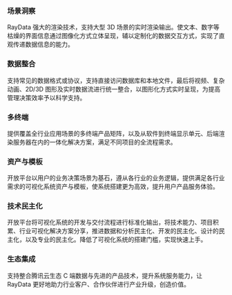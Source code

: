 ### 场景洞察
RayData 强大的渲染技术，支持大型 3D 场景的实时渲染输出。使文本、数字等枯燥的界面信息通过图像化方式立体呈现，辅以定制化的数据交互方式，实现了直观传递数据信息的能力。

### 数据整合
支持常见的数据格式或协议，支持直接访问数据库和本地文件，最后将视频、复杂动画、2D/3D 图形及实时数据流进行统一整合，以图形化方式实时呈现，为提高管理决策效率予以科学支持。

### 多终端
提供覆盖全行业应用场景的多终端产品矩阵，以及从软件到终端显示单元、后端渲染服务器在内的一体化解决方案，满足不同项目的全流程需求。

### 资产与模板
开放平台以用户的业务决策场景为基石，遵从各行业的业务逻辑，提供满足各行业需求的可视化系统资产与模板，使系统搭建更为高效，提升用户产品服务体验。

### 技术民主化
开放平台将可视化系统的开发与交付流程进行标准化输出，将技术能力、项目积累、行业可视化解决方案分享，推进数据和分析民主化、开发的民主化、设计的民主化，以及专业的民主化。降低了可视化系统的搭建门槛，实现快速上手。

### 生态集成
支持整合腾讯云生态 C 端数据与先进的产品技术，提升系统服务能力，让 RayData 更好地助力行业客户、合作伙伴进行产业升级，创造价值。
